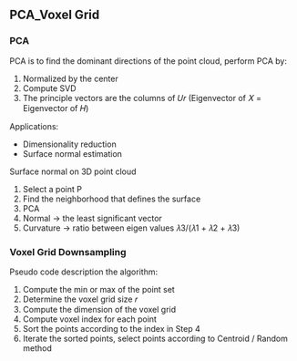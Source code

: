## PCA_Voxel Grid

### PCA
PCA is to find the dominant directions of the point cloud, perform PCA by:
1. Normalized by the center
2. Compute SVD
3. The principle vectors are the columns of 𝑈𝑟 (Eigenvector of 𝑋 = Eigenvector of 𝐻)

Applications:
* Dimensionality reduction
* Surface normal estimation

Surface normal on 3D point cloud
1. Select a point P
2. Find the neighborhood that defines the surface
3. PCA
4. Normal -> the least significant vector
5. Curvature -> ratio between eigen values 𝜆3/(𝜆1 + 𝜆2 + 𝜆3)

### Voxel Grid Downsampling

Pseudo code description the algorithm:
1. Compute the min or max of the point set
2. Determine the voxel grid size 𝑟
3. Compute the dimension of the voxel grid
4. Compute voxel index for each point
5. Sort the points according to the index in Step 4
6. Iterate the sorted points, select points according to Centroid / Random method

